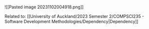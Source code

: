 ![[Pasted image 20231102004918.png]]

Related to: [[University of Auckland/2023 Semester 2/COMPSCI235 - Software Development Methodologies/Dependency|Dependency]]